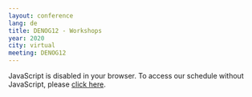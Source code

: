 ```yaml
---
layout: conference
lang: de
title: DENOG12 - Workshops
year: 2020
city: virtual
meeting: DENOG12
---
```


<pretalx-schedule-widget event="https://pretalx.denog.de/denog12-workshops/" height="1000px"></pretalx-schedule-widget>
<noscript>
   <div class="pretalx-widget">
        <div class="pretalx-widget-info-message">
            JavaScript is disabled in your browser. To access our schedule without JavaScript,
            please <a target="_blank" href="https://pretalx.denog.de/denog12-workshops/schedule/">click here</a>.
        </div>
    </div>
</noscript>